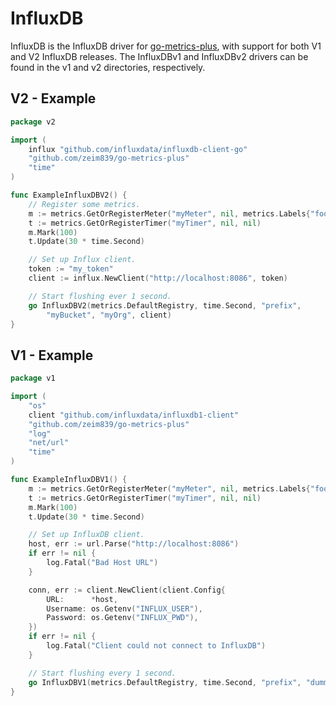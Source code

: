 # InfluxDB
InfluxDB is the InfluxDB driver for [go-metrics-plus](https://github.com/zeim839/go-metrics-plus), with support for both V1 and V2 InfluxDB releases. The InfluxDBv1 and InfluxDBv2 drivers can be found in the v1 and v2 directories, respectively.

## V2 - Example

```go
package v2

import (
	influx "github.com/influxdata/influxdb-client-go"
	"github.com/zeim839/go-metrics-plus"
	"time"
)

func ExampleInfluxDBV2() {
	// Register some metrics.
	m := metrics.GetOrRegisterMeter("myMeter", nil, metrics.Labels{"foo": "bar"})
	t := metrics.GetOrRegisterTimer("myTimer", nil, nil)
	m.Mark(100)
	t.Update(30 * time.Second)

	// Set up Influx client.
	token := "my_token"
	client := influx.NewClient("http://localhost:8086", token)

	// Start flushing ever 1 second.
	go InfluxDBV2(metrics.DefaultRegistry, time.Second, "prefix",
		"myBucket", "myOrg", client)
}
```

## V1 - Example

```go
package v1

import (
	"os"
	client "github.com/influxdata/influxdb1-client"
	"github.com/zeim839/go-metrics-plus"
	"log"
	"net/url"
	"time"
)

func ExampleInfluxDBV1() {
	m := metrics.GetOrRegisterMeter("myMeter", nil, metrics.Labels{"foo": "bar"})
	t := metrics.GetOrRegisterTimer("myTimer", nil, nil)
	m.Mark(100)
	t.Update(30 * time.Second)

	// Set up InfluxDB client.
	host, err := url.Parse("http://localhost:8086")
	if err != nil {
		log.Fatal("Bad Host URL")
	}

	conn, err := client.NewClient(client.Config{
		URL:      *host,
		Username: os.Getenv("INFLUX_USER"),
		Password: os.Getenv("INFLUX_PWD"),
	})
	if err != nil {
		log.Fatal("Client could not connect to InfluxDB")
	}

	// Start flushing every 1 second.
	go InfluxDBV1(metrics.DefaultRegistry, time.Second, "prefix", "dummy", conn)
}

```
